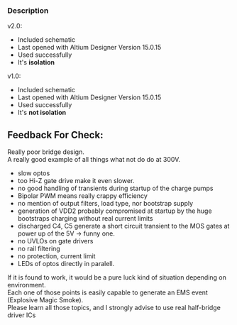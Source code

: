 ### Description

v2.0:
- Included schematic
- Last opened with Altium Designer Version 15.0.15
- Used successfully
- It's **isolation**

v1.0:
- Included schematic
- Last opened with Altium Designer Version 15.0.15
- Used successfully
- It's **not isolation**

## Feedback For Check:
Really poor bridge design.  
A really good example of all things what not do do at 300V.  
- slow optos
- too Hi-Z gate drive make it even slower.
- no good handling of transients during startup of the charge pumps
- Bipolar PWM means really crappy efficiency
- no mention of output filters, load type, nor bootstrap supply
- generation of VDD2 probably compromised at startup by the huge bootstraps charging without real current limits
- discharged C4, C5 generate a short circuit transient to the MOS gates at power up of the 5V -> funny one.
- no UVLOs on gate drivers
- no rail filtering
- no protection, current limit
- LEDs of optos directly in paralell.

If it is found to work, it would be a pure luck kind of situation depending on environment.  
Each one of those points is easily capable to generate an EMS event (Explosive Magic Smoke).  
Please learn all those topics, and I strongly advise to use real half-bridge driver ICs  
